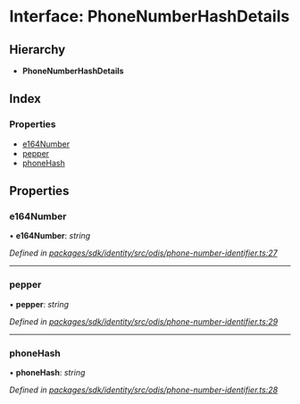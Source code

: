 # Interface: PhoneNumberHashDetails

## Hierarchy

* **PhoneNumberHashDetails**

## Index

### Properties

* [e164Number](_odis_phone_number_identifier_.phonenumberhashdetails.md#e164number)
* [pepper](_odis_phone_number_identifier_.phonenumberhashdetails.md#pepper)
* [phoneHash](_odis_phone_number_identifier_.phonenumberhashdetails.md#phonehash)

## Properties

###  e164Number

• **e164Number**: *string*

*Defined in [packages/sdk/identity/src/odis/phone-number-identifier.ts:27](https://github.com/medhak1/celo-monorepo/blob/master/packages/sdk/identity/src/odis/phone-number-identifier.ts#L27)*

___

###  pepper

• **pepper**: *string*

*Defined in [packages/sdk/identity/src/odis/phone-number-identifier.ts:29](https://github.com/medhak1/celo-monorepo/blob/master/packages/sdk/identity/src/odis/phone-number-identifier.ts#L29)*

___

###  phoneHash

• **phoneHash**: *string*

*Defined in [packages/sdk/identity/src/odis/phone-number-identifier.ts:28](https://github.com/medhak1/celo-monorepo/blob/master/packages/sdk/identity/src/odis/phone-number-identifier.ts#L28)*
